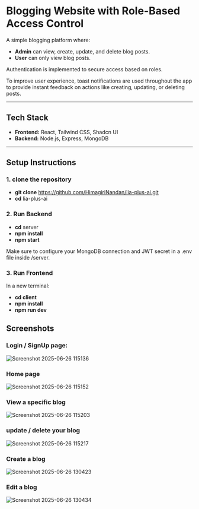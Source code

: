 # Blogging Website with Role-Based Access Control

A simple blogging platform where:

- **Admin** can view, create, update, and delete blog posts.  
- **User** can only view blog posts.

Authentication is implemented to secure access based on roles.

To improve user experience, toast notifications are used throughout the app to provide instant feedback on actions like creating, updating, or deleting posts.

---

## Tech Stack

- **Frontend:** React, Tailwind CSS, Shadcn UI  
- **Backend:** Node.js, Express, MongoDB

---

## Setup Instructions

### 1. clone the repository


- **git clone** https://github.com/HimagiriNandan/lia-plus-ai.git
- **cd** lia-plus-ai

### 2. Run Backend

- **cd** server
- **npm install**
- **npm start**

Make sure to configure your MongoDB connection and JWT secret in a .env file inside /server.

### 3. Run Frontend
In a new terminal:

- **cd client**
- **npm install**
- **npm run dev**


## Screenshots

### Login / SignUp page:

![Screenshot 2025-06-26 115136](https://github.com/user-attachments/assets/e6f2f6f0-a32d-4e5d-9f66-78bf99321491)


### Home page

![Screenshot 2025-06-26 115152](https://github.com/user-attachments/assets/558c9008-271b-4ffa-8dce-c2cfb162907c)


### View a specific blog
![Screenshot 2025-06-26 115203](https://github.com/user-attachments/assets/a6fb571e-f3fb-493d-ba85-89212b9ac365)


### update / delete your blog

![Screenshot 2025-06-26 115217](https://github.com/user-attachments/assets/0004b9f9-7146-473a-87c5-f97e73cc8e9e)


### Create a blog


![Screenshot 2025-06-26 130423](https://github.com/user-attachments/assets/98a738d1-bf45-4c48-bf21-77c984a97300)



### Edit a blog


![Screenshot 2025-06-26 130434](https://github.com/user-attachments/assets/823129c7-9ddd-4d26-a2bf-3d09c108d16c)
